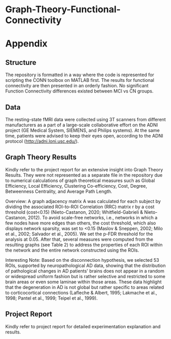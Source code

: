 # Graph-Theory-Functional-Connectivity
# Appendix

## Structure
The repository is formatted in a way where the code is represented for scripting the CONN toolbox on MATLAB first.
The results for functional connectivity are then presented in an orderly fashion.
No significant Function Connectivity differences existed between MCI vs CN groups.

## Data
The resting-state fMRI data were collected using 3T scanners from different manufacturers as a part of a large-scale collaborative effort on the ADNI project (GE Medical System, SIEMENS, and Philips systems). 
At the same time, patients were advised to keep their eyes open, according to the ADNI protocol (http://adni.loni.usc.edu/).

## Graph Theory Results
Kindly refer to the project report for an extensive insight into Graph Theory Results.
They were not represented as a separate file in the repository due to numerical calculations of graph theoretical measures such as Global Efficiency, Local Efficiency, Clustering Co-efficiency, Cost, Degree, Betweenness Centrality, and Average Path Length.

Overview:
A graph adjacency matrix A was calculated for each subject by dividing the associated ROI-to-ROI Correlation (RRC) matrix r by a cost threshold (cost<0.15) (Nieto-Castanon, 2020; Whitfield-Gabrieli & Nieto-Castanon, 2012). 
To avoid scale-free networks, i.e., networks in which a few nodes have more edges than others, the cost threshold, which also displays network sparsity, was set to <0.15 (Maslov & Sneppen, 2002; Milo et al., 2002; Salvador et al., 2005). 
We set the p-FDR threshold for the analysis at 0.05. After that, several measures were computed from the resulting graphs (see Table 2) to address the properties of each ROI within the network and the entire network constructed using the ROIs.

Interesting Note: 
Based on the disconnection hypothesis, we selected 53 ROIs, supported by neuropathological AD data, showing that the distribution of pathological changes in AD patients' brains does not appear in a random or widespread uniform fashion but is rather selective and restricted to some brain areas or even some laminae within those
areas. These data highlight that the degeneration in AD is not global but rather specific to areas related to corticocortical connections (Lafleche & Albert, 1995; Lakmache et al., 1998; Pantel et al., 1999; Teipel et al., 1999).

## Project Report
Kindly refer to project report for detailed experimentation explanation and results.
